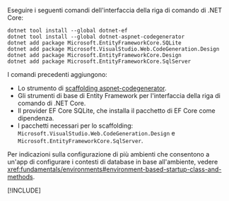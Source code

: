 Eseguire i seguenti comandi dell'interfaccia della riga di comando di .NET Core:

```dotnetcli
dotnet tool install --global dotnet-ef
dotnet tool install --global dotnet-aspnet-codegenerator
dotnet add package Microsoft.EntityFrameworkCore.SQLite
dotnet add package Microsoft.VisualStudio.Web.CodeGeneration.Design
dotnet add package Microsoft.EntityFrameworkCore.Design
dotnet add package Microsoft.EntityFrameworkCore.SqlServer
```

I comandi precedenti aggiungono:

* Lo strumento di [scaffolding aspnet-codegenerator](xref:fundamentals/tools/dotnet-aspnet-codegenerator).
* Gli strumenti di base di Entity Framework per l'interfaccia della riga di comando di .NET Core.
* Il provider EF Core SQLite, che installa il pacchetto di EF Core come dipendenza.
* I pacchetti necessari per lo scaffolding: `Microsoft.VisualStudio.Web.CodeGeneration.Design` e `Microsoft.EntityFrameworkCore.SqlServer`.

Per indicazioni sulla configurazione di più ambienti che consentono a un'app di configurare i contesti di database in base all'ambiente, vedere <xref:fundamentals/environments#environment-based-startup-class-and-methods>.

[!INCLUDE[](~/includes/scaffoldTFM.md)]